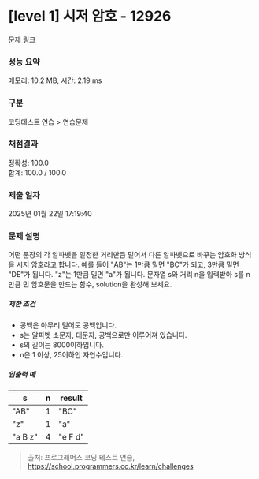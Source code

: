 # [level 1] 시저 암호 - 12926 

[문제 링크](https://school.programmers.co.kr/learn/courses/30/lessons/12926) 

### 성능 요약

메모리: 10.2 MB, 시간: 2.19 ms

### 구분

코딩테스트 연습 > 연습문제

### 채점결과

정확성: 100.0<br/>합계: 100.0 / 100.0

### 제출 일자

2025년 01월 22일 17:19:40

### 문제 설명

<p>어떤 문장의 각 알파벳을 일정한 거리만큼 밀어서 다른 알파벳으로 바꾸는 암호화 방식을 시저 암호라고 합니다.  예를 들어 "AB"는 1만큼 밀면 "BC"가 되고, 3만큼 밀면 "DE"가 됩니다. "z"는 1만큼 밀면 "a"가 됩니다. 문자열 s와 거리 n을 입력받아 s를 n만큼 민 암호문을 만드는 함수, solution을 완성해 보세요.</p>

<h5>제한 조건</h5>

<ul>
<li>공백은 아무리 밀어도 공백입니다.</li>
<li>s는 알파벳 소문자, 대문자, 공백으로만 이루어져 있습니다.</li>
<li>s의 길이는 8000이하입니다.</li>
<li>n은 1 이상, 25이하인 자연수입니다.</li>
</ul>

<h5>입출력 예</h5>
<table class="table">
        <thead><tr>
<th>s</th>
<th>n</th>
<th>result</th>
</tr>
</thead>
        <tbody><tr>
<td>"AB"</td>
<td>1</td>
<td>"BC"</td>
</tr>
<tr>
<td>"z"</td>
<td>1</td>
<td>"a"</td>
</tr>
<tr>
<td>"a B z"</td>
<td>4</td>
<td>"e F d"</td>
</tr>
</tbody>
      </table>

> 출처: 프로그래머스 코딩 테스트 연습, https://school.programmers.co.kr/learn/challenges